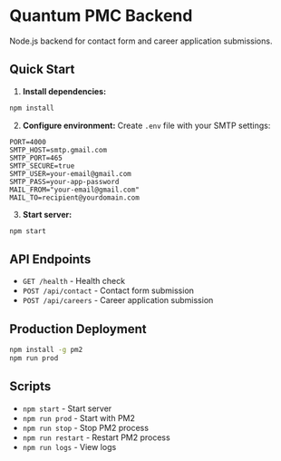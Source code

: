 # Quantum PMC Backend

Node.js backend for contact form and career application submissions.

## Quick Start

1. **Install dependencies:**

```bash
npm install
```

2. **Configure environment:**
   Create `.env` file with your SMTP settings:

```env
PORT=4000
SMTP_HOST=smtp.gmail.com
SMTP_PORT=465
SMTP_SECURE=true
SMTP_USER=your-email@gmail.com
SMTP_PASS=your-app-password
MAIL_FROM="your-email@gmail.com"
MAIL_TO=recipient@yourdomain.com
```

3. **Start server:**

```bash
npm start
```

## API Endpoints

- `GET /health` - Health check
- `POST /api/contact` - Contact form submission
- `POST /api/careers` - Career application submission

## Production Deployment

```bash
npm install -g pm2
npm run prod
```

## Scripts

- `npm start` - Start server
- `npm run prod` - Start with PM2
- `npm run stop` - Stop PM2 process
- `npm run restart` - Restart PM2 process
- `npm run logs` - View logs
